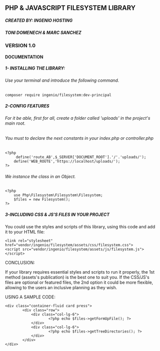 ## PHP & JAVASCRIPT FILESYSTEM LIBRARY

##### CREATED BY: INGENIO HOSTING
##### TONI DOMENECH & MARC SANCHEZ

### VERSION 1.0

#### DOCUMENTATION
	
##### 1- INSTALLING THE LIBRARY:
###### Use your terminal and introduce the following command.

	composer require ingenio/filesystem:dev-principal

##### 2-CONFIG FEATURES

###### For it be able, first for all, create a folder called 'uploads' in the project's main root.
###### You must to declare the next constants in your index.php or controller.php
	
	<?php
         define('route_AB',$_SERVER['DOCUMENT_ROOT'].'/'.'uploads/');
        define('WEB_ROUTE','https://localhost/uploads/');
    ?>

###### We instance the class in an Object.

	<?php
 	    use Php\Filesystem\Filesystem\Filesystem;
 	    $files = new Filesystem();
	?>

##### 3-INCLUDING CSS & JS'S FILES IN YOUR PROJECT

You could use the styles and scripts of this library, using this code and add it to your HTML file:

	<link rel="stylesheet" href="vendor/ingenio/filesystem/assets/css/filesystem.css">
	<script src="vendor/ingenio/filesystem/assets/js/filesystem.js"></script>

CONCLUSION:

If your library requires essential styles and scripts to run it properly, the 1st method
(assets's publication) is the best one to suit you. If the CSS/JS's files are optional or featured files, the
2nd option it could be more flexible, allowing to the users an inclusive planning as they wish.

USING A SAMPLE CODE:


	<div class="container-fluid card press">
    		<div class="row">
        		<div class="col-lg-6">
            			<?php echo $files->getFormUpFile(); ?>
        		</div>
        		<div class="col-lg-6">
            			<?php echo $files->getTreeDirectories(); ?>
        		</div>
    		</div>
	</div>

